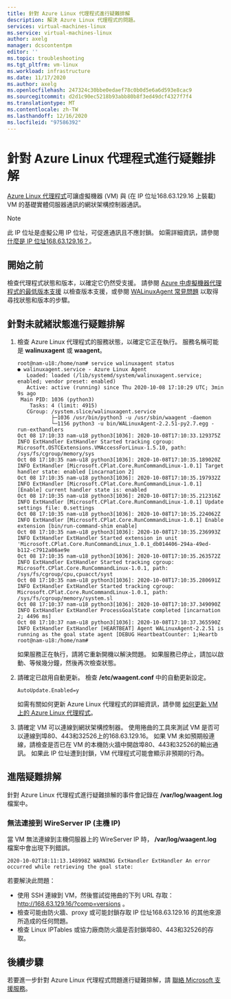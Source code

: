 ```yaml
---
title: 針對 Azure Linux 代理程式進行疑難排解
description: 解決 Azure Linux 代理程式的問題。
services: virtual-machines-linux
ms.service: virtual-machines-linux
author: axelg
manager: dcscontentpm
editor: ''
ms.topic: troubleshooting
ms.tgt_pltfrm: vm-linux
ms.workload: infrastructure
ms.date: 11/17/2020
ms.author: axelg
ms.openlocfilehash: 247324c30bbe0edaef78c0b0d5e6a6d593e8cac9
ms.sourcegitcommit: d2d1c90ec5218b93abb80b8f3ed49dcf4327f7f4
ms.translationtype: MT
ms.contentlocale: zh-TW
ms.lasthandoff: 12/16/2020
ms.locfileid: "97586392"
---
```

# <a name="troubleshoot-the-azure-linux-agent"></a>針對 Azure Linux 代理程式進行疑難排解

[Azure Linux 代理程式](https://docs.microsoft.com/azure/virtual-machines/extensions/agent-linux)可讓虛擬機器 (VM) 與 (在 IP 位址168.63.129.16 上裝載) VM 的基礎實體伺服器通訊的網狀架構控制器通訊。

>[!NOTE]
>此 IP 位址是虛擬公用 IP 位址，可促進通訊且不應封鎖。 如需詳細資訊，請參閱 [什麼是 IP 位址168.63.129.16？](../../virtual-network/what-is-ip-address-168-63-129-16.md)。

## <a name="before-you-begin"></a>開始之前

檢查代理程式狀態和版本，以確定它仍然受支援。 請參閱 [Azure 中虛擬機器代理程式的最低版本支援](https://docs.microsoft.com/troubleshoot/azure/virtual-machines/support-extensions-agent-version) 以檢查版本支援，或參閱 [WALinuxAgent 常見問題](https://github.com/Azure/WALinuxAgent/wiki/FAQ#what-does-goal-state-agent-mean-in-waagent---version-output) 以取得尋找狀態和版本的步驟。

## <a name="troubleshoot-a-not-ready-status"></a>針對未就緒狀態進行疑難排解

1. 檢查 Azure Linux 代理程式的服務狀態，以確定它正在執行。 服務名稱可能是 **walinuxagent** 或 **waagent**。

   ```
   root@nam-u18:/home/nam# service walinuxagent status
   ● walinuxagent.service - Azure Linux Agent
      Loaded: loaded (/lib/systemd/system/walinuxagent.service; enabled; vendor preset: enabled)
      Active: active (running) since Thu 2020-10-08 17:10:29 UTC; 3min 9s ago
    Main PID: 1036 (python3)
       Tasks: 4 (limit: 4915)
      CGroup: /system.slice/walinuxagent.service
              ├─1036 /usr/bin/python3 -u /usr/sbin/waagent -daemon
              └─1156 python3 -u bin/WALinuxAgent-2.2.51-py2.7.egg -run-exthandlers
   Oct 08 17:10:33 nam-u18 python3[1036]: 2020-10-08T17:10:33.129375Z INFO ExtHandler ExtHandler Started tracking cgroup: Microsoft.OSTCExtensions.VMAccessForLinux-1.5.10, path: /sys/fs/cgroup/memory/sys
   Oct 08 17:10:35 nam-u18 python3[1036]: 2020-10-08T17:10:35.189020Z INFO ExtHandler [Microsoft.CPlat.Core.RunCommandLinux-1.0.1] Target handler state: enabled [incarnation 2]
   Oct 08 17:10:35 nam-u18 python3[1036]: 2020-10-08T17:10:35.197932Z INFO ExtHandler [Microsoft.CPlat.Core.RunCommandLinux-1.0.1] [Enable] current handler state is: enabled
   Oct 08 17:10:35 nam-u18 python3[1036]: 2020-10-08T17:10:35.212316Z INFO ExtHandler [Microsoft.CPlat.Core.RunCommandLinux-1.0.1] Update settings file: 0.settings
   Oct 08 17:10:35 nam-u18 python3[1036]: 2020-10-08T17:10:35.224062Z INFO ExtHandler [Microsoft.CPlat.Core.RunCommandLinux-1.0.1] Enable extension [bin/run-command-shim enable]
   Oct 08 17:10:35 nam-u18 python3[1036]: 2020-10-08T17:10:35.236993Z INFO ExtHandler ExtHandler Started extension in unit 'Microsoft.CPlat.Core.RunCommandLinux_1.0.1_db014406-294a-49ed-b112-c7912a86ae9e
   Oct 08 17:10:35 nam-u18 python3[1036]: 2020-10-08T17:10:35.263572Z INFO ExtHandler ExtHandler Started tracking cgroup: Microsoft.CPlat.Core.RunCommandLinux-1.0.1, path: /sys/fs/cgroup/cpu,cpuacct/syst
   Oct 08 17:10:35 nam-u18 python3[1036]: 2020-10-08T17:10:35.280691Z INFO ExtHandler ExtHandler Started tracking cgroup: Microsoft.CPlat.Core.RunCommandLinux-1.0.1, path: /sys/fs/cgroup/memory/system.sl
   Oct 08 17:10:37 nam-u18 python3[1036]: 2020-10-08T17:10:37.349090Z INFO ExtHandler ExtHandler ProcessGoalState completed [incarnation 2; 4496 ms]
   Oct 08 17:10:37 nam-u18 python3[1036]: 2020-10-08T17:10:37.365590Z INFO ExtHandler ExtHandler [HEARTBEAT] Agent WALinuxAgent-2.2.51 is running as the goal state agent [DEBUG HeartbeatCounter: 1;Heartb
   root@nam-u18:/home/nam#
   ```

   如果服務正在執行，請將它重新開機以解決問題。 如果服務已停止，請加以啟動、等候幾分鐘，然後再次檢查狀態。

1. 請確定已啟用自動更新。 檢查 **/etc/waagent.conf** 中的自動更新設定。

   ```
   AutoUpdate.Enabled=y
   ```

   如需有關如何更新 Azure Linux 代理程式的詳細資訊，請參閱 [如何更新 VM 上的 Azure Linux 代理程式](https://docs.microsoft.com/azure/virtual-machines/extensions/update-linux-agent)。

1. 請確定 VM 可以連線到網狀架構控制器。 使用捲曲的工具來測試 VM 是否可以連線到埠80、443和32526上的168.63.129.16。 如果 VM 未如預期般連線，請檢查是否已在 VM 的本機防火牆中開啟埠80、443和32526的輸出通訊。 如果此 IP 位址遭到封鎖，VM 代理程式可能會顯示非預期的行為。

## <a name="advanced-troubleshooting"></a>進階疑難排解

針對 Azure Linux 代理程式進行疑難排解的事件會記錄在 **/var/log/waagent.log** 檔案中。

### <a name="unable-to-connect-to-wireserver-ip-host-ip"></a>無法連接到 WireServer IP (主機 IP) 

當 VM 無法連線到主機伺服器上的 WireServer IP 時， **/var/log/waagent.log** 檔案中會出現下列錯誤。

```
2020-10-02T18:11:13.148998Z WARNING ExtHandler ExtHandler An error occurred while retrieving the goal state:
```

若要解決此問題：

* 使用 SSH 連線到 VM，然後嘗試從捲曲的下列 URL 存取： http://168.63.129.16/?comp=versions 。
* 檢查可能由防火牆、proxy 或可能封鎖存取 IP 位址168.63.129.16 的其他來源所造成的任何問題。
* 檢查 Linux IPTables 或協力廠商防火牆是否封鎖埠80、443和32526的存取。

## <a name="next-steps"></a>後續步驟

若要進一步針對 Azure Linux 代理程式問題進行疑難排解，請 [聯絡 Microsoft 支援服務](https://portal.azure.com/?#blade/Microsoft_Azure_Support/HelpAndSupportBlade)。
